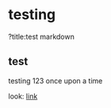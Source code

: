 # testing

?title:test markdown

## test

testing
123
once upon a time 

look: [link](https://example.com)
